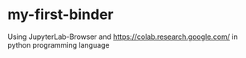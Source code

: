# my-first-binder
Using JupyterLab-Browser and https://colab.research.google.com/ in python programming language

